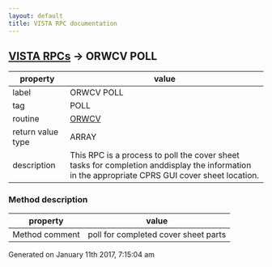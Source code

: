 ```yaml
---
layout: default
title: VISTA RPC documentation
---
```




## [VISTA RPCs](TableOfContent.md) &#8594; ORWCV POLL 

 property | value 
--- | --- 
 label | ORWCV POLL
 tag | POLL
 routine | [ORWCV](http://code.osehra.org/dox/Routine_ORWCV_source.html)
 return value type | ARRAY
 description | This RPC is a process to poll the cover sheet tasks for completion anddisplay the information in the appropriate CPRS GUI cover sheet location.


### Method description

 property | value 
--- | --- 
 Method comment | poll for completed cover sheet parts




 Generated on January 11th 2017, 7:15:04 am